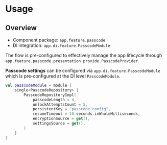 # Usage

## Overview

- Component package: `app.feature.passcode`
- DI integration: `app.di.feature.PasscodeModule`

The flow is pre-configured to effectively manage the app lifecycle through `app.feature.passcode.presentation.provide.PasscodeProvider`.

**Passcode settings** can be configured via `app.di.feature.PasscodeModule` which is pre-configured at the DI level `PasscodeModule`.

```kotlin
val passcodeModule = module {
    single<PasscodeRepository> {
        PasscodeRepositoryImpl(
            passcodeLength = 4,
            unlockAttemptsCount = 5,
            persistentKey = "passcode_config",
            resumeTimeout = 10.seconds.inWholeMilliseconds,
            encryptionSource = get(),
            settingsSource = get(),
        )
    }
}
```
